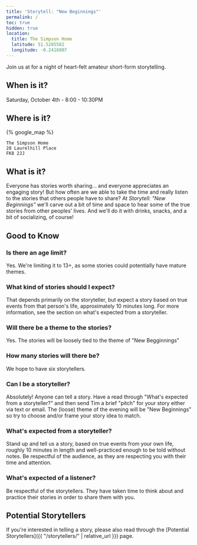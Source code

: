 ```yaml
---
title: 'Storytell: "New Beginnings"'
permalink: /
toc: true
hidden: true
location:
  title: The Simpson Home
  latitude: 51.5285582
  longitude: -0.2416807
---
```


Join us at for a night of heart-felt amateur short-form storytelling.

## When is it?
Saturday, October 4th - 8:00 - 10:30PM

## Where is it?
{% google_map %}
```
The Simpson Home
28 Laurelhill Place
FK8 2JJ
```

## What is it?
Everyone has stories worth sharing... and everyone appreciates an engaging story! But how often are we able to take the time and really listen to the stories that others people have to share?
At *Storytell: "New Beginnings"* we'll carve out a bit of time and space to hear some of the true stories from other peoples' lives. And we'll do it with drinks, snacks, and a bit of socializing, of course!

## Good to Know

### Is there an age limit?
Yes. We're limiting it to 13+, as some stories could potentially have mature themes.

### What kind of stories should I expect?
That depends primarily on the storyteller, but expect a story based on true events from that person's life, approximately 10 minutes long. For more information, see the section on what's expected from a storyteller.

### Will there be a theme to the stories?
Yes. The stories will be loosely tied to the theme of "New Begginnings"

### How many stories will there be?
We hope to have six storytellers.

### Can I be a storyteller?
Absolutely! Anyone can tell a story. Have a read through "What's expected from a storyteller?" and then send Tim a brief "pitch" for your story either via text or email. The (loose) theme of the evening will be "New Beginnings" so try to choose and/or frame your story idea to match.

### What's expected from a storyteller?
Stand up and tell us a story, based on true events from your own life, roughly 10 minutes in length and well-practiced enough to be told without notes. Be respectful of the audience, as they are respecting you with their time and attention.

### What's expected of a listener?
Be respectful of the storytellers. They have taken time to think about and practice their stories in order to share them with you.

## Potential Storytellers
If you're interested in telling a story, please also read through the [Potential Storytellers]({{ "/storytellers/" | relative_url }}) page.
